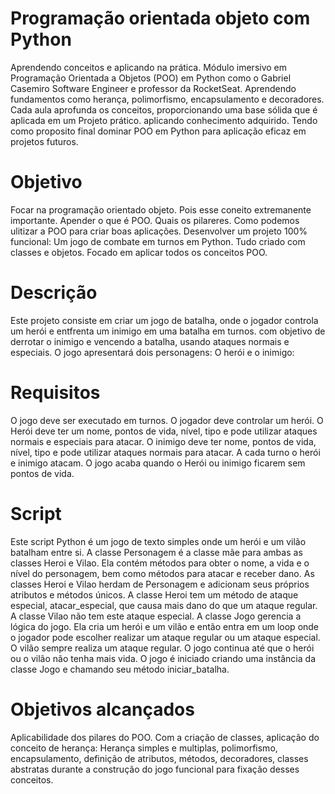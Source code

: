 # Programação orientada objeto com Python
  Aprendendo conceitos e aplicando na prática. Módulo imersivo em Programação Orientada a Objetos (POO) em Python como o Gabriel Casemiro Software Engineer e professor da RocketSeat. Aprendendo fundamentos como herança, polimorfismo, encapsulamento e decoradores. Cada aula aprofunda os conceitos, proporcionando uma base sólida que é aplicada em um Projeto prático. aplicando conhecimento adquirido. Tendo como proposito final dominar POO em Python para aplicação eficaz em projetos futuros.

# Objetivo
  Focar na programação orientado objeto. Pois esse coneito extremanente importante.
  Apender o que é POO. Quais os pilareres. Como podemos ulitizar a POO para criar boas aplicações.
  Desenvolver um projeto 100% funcional:  Um jogo de combate em turnos em Python. Tudo criado com classes e objetos. Focado em aplicar todos os conceitos POO.

# Descrição
  Este projeto consiste em criar um jogo de batalha, onde o jogador controla um herói e entfrenta um inimigo em uma batalha em turnos. 
  com objetivo de derrotar o inimigo e vencendo a batalha, usando ataques normais e especiais.
  O jogo apresentará dois personagens: O herói e o inimigo:

# Requisitos
  O jogo deve ser executado em turnos.
  O jogador deve controlar um herói.
  O Herói deve ter um nome, pontos de vida, nível, tipo e pode utilizar ataques normais e especiais para atacar.
  O inimigo deve ter nome, pontos de vida, nível, tipo e pode utilizar ataques normais para atacar.
  A cada turno o herói e inimigo atacam.
  O jogo acaba quando o Herói ou inimigo ficarem sem pontos de vida.

# Script
  Este script Python é um jogo de texto simples onde um herói e um vilão batalham entre si.
  A classe Personagem é a classe mãe para ambas as classes Heroi e Vilao. Ela contém métodos para obter o nome, a vida e o nível do personagem, bem como métodos para atacar e receber dano.
  As classes Heroi e Vilao herdam de Personagem e adicionam seus próprios atributos e métodos únicos. 
  A classe Heroi tem um método de ataque especial, atacar_especial, que causa mais dano do que um ataque regular. 
  A classe Vilao não tem este ataque especial.
  A classe Jogo gerencia a lógica do jogo.
  Ela cria um herói e um vilão e então entra em um loop onde o jogador pode escolher realizar um ataque regular ou um ataque especial.
  O vilão sempre realiza um ataque regular.
  O jogo continua até que o herói ou o vilão não tenha mais vida.
  O jogo é iniciado criando uma instância da classe Jogo e chamando seu método iniciar_batalha.

# Objetivos alcançados
  Aplicabilidade dos pilares do POO. Com a criação de classes, aplicação do conceito de herança:  Herança simples e multiplas, polimorfismo, encapsulamento, definição de atributos, métodos, decoradores, classes abstratas durante a construção do jogo funcional para fixação desses conceitos.  





